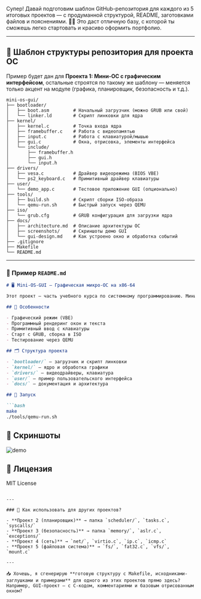 Супер! Давай подготовим шаблон GitHub-репозитория для каждого из 5 итоговых проектов — с продуманной структурой, README, заготовками файлов и пояснениями. 💼✨ Это даст отличную базу, с которой ты сможешь легко стартовать и красиво оформить портфолио.

---

## 📁 Шаблон структуры репозитория для проекта ОС

Пример будет дан для **Проекта 1: Мини-ОС с графическим интерфейсом**, остальные строятся по такому же шаблону — меняется только акцент на модуле (графика, планировщик, безопасность и т.д.).

```
mini-os-gui/
├── bootloader/
│   ├── boot.asm         # Начальный загрузчик (можно GRUB или свой)
│   └── linker.ld        # Скрипт линковки для ядра
├── kernel/
│   ├── kernel.c         # Точка входа ядра
│   ├── framebuffer.c    # Работа с видеопамятью
│   ├── input.c          # Работа с клавиатурой/мышью
│   ├── gui.c            # Окна, отрисовка, элементы интерфейса
│   └── include/
│       ├── framebuffer.h
│       ├── gui.h
│       └── input.h
├── drivers/
│   ├── vesa.c           # Драйвер видеорежима (BIOS VBE)
│   └── ps2_keyboard.c   # Примитивный драйвер клавиатуры
├── user/
│   └── demo_app.c       # Тестовое приложение GUI (опционально)
├── tools/
│   ├── build.sh         # Скрипт сборки ISO-образа
│   └── qemu-run.sh      # Быстрый запуск через QEMU
├── iso/
│   └── grub.cfg         # GRUB конфигурация для загрузки ядра
├── docs/
│   ├── architecture.md  # Описание архитектуры ОС
│   ├── screenshots/     # Скриншоты демо GUI
│   └── gui-design.md    # Как устроено окно и обработка событий
├── .gitignore
├── Makefile
└── README.md
```

---

### 📄 Пример `README.md`

````md
# 🖥️ Mini-OS-GUI — Графическая микро-ОС на x86-64

Этот проект — часть учебного курса по системному программированию. Мини-ОС работает в VESA-режиме, имеет простейший GUI (окно, кнопки) и поддерживает ввод с клавиатуры и мыши.

## 🧠 Особенности

- Графический режим (VBE)
- Программный рендеринг окон и текста
- Примитивный ввод с клавиатуры
- Старт с GRUB, сборка в ISO
- Тестирование через QEMU

## 🗂️ Структура проекта

- `bootloader/` — загрузчик и скрипт линковки
- `kernel/` — ядро и обработка графики
- `drivers/` — видеодрайверы, клавиатура
- `user/` — пример пользовательского интерфейса
- `docs/` — документация и архитектура

## 🚀 Запуск

```bash
make
./tools/qemu-run.sh
````

## 📸 Скриншоты

![demo](docs/screenshots/window.png)

## 📜 Лицензия

MIT License

```

---

### 🔄 Как использовать для других проектов?

- **Проект 2 (планировщик)** → папка `scheduler/`, `tasks.c`, `syscalls/`  
- **Проект 3 (безопасность)** → папка `memory/`, `aslr.c`, `exceptions/`  
- **Проект 4 (сеть)** → `net/`, `virtio.c`, `ip.c`, `icmp.c`  
- **Проект 5 (файловая система)** → `fs/`, `fat32.c`, `vfs/`, `mount.c`

---

📥 Хочешь, я сгенерирую **готовую структуру с Makefile, исходниками-заглушками и примерами** для одного из этих проектов прямо здесь? Например, GUI-проект — с C-кодом, комментариями и базовым отрисованным окном?
```
